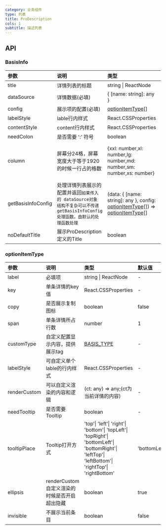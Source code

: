 ```yaml
---
category: 业务组件
type: 列表
title: ProDescription
cols: 1
subtitle: 描述列表
---
```


## API
### BasisInfo
|参数|说明|类型|默认值|
|:---|:---|:---|:---|
|title|详情列表的标题| string \| ReactNode |-|
|dataSource|详情数据(必填)| { [name: string]: any } | - |  
|config|展示项的配置(必填)|[optionItemType](#optionItemType)[]|-|
|labelStyle|lable行内样式|React.CSSProperties|-|
|contentStyle|content行内样式|React.CSSProperties|-|
|needColon| 是否需要 ':' 符号|boolean|false|
|column| 屏幕分24格，屏幕宽度大于等于1920的时候一行占的格数 | {xxl: number,xl: number,lg: number,md: number,sm: number,xs: number} | {xxl: 3,xl: 2,lg: 2,md: 2,sm: 2,xs:1}|
| getBasisInfoConfig | 处理详情列表展示的配置并返回`如果传入的 dataSource对象 结构不复杂可以不传递getBasisInfoConfig处理函数，由默认的处理函数处理` | (data: { [name: string]: any }, config: [optionItemType](#optionItemType)[]) => [optionItemType](#optionItemType)[] | - |
| noDefaultTitle | 展示ProDescription定义的Title | boolean | true |


### optionItemType
|参数|说明|类型|默认值|
|:---|:---|:---|:---|
|label|必填项|string \| ReactNode|-|
|key|单条详情的key值|React.CSSProperties|-|
|copy| 是否展示复制图标 |boolean|false|
|span| 单条详情所占行数 |number|1|
|customType| 自定义配置显示内容，提供展示tag | [BASIS_TYPE](#BASIS_TYPE) | - |
|labelStyle|可自定义单个lable的行内样式|React.CSSProperties|-|
| renderCustom | 可以自定义渲染的内容和逻辑 | (ct: any) => any;(ct为当前详情的内容) | - |
| needTooltip | 是否需要Tooltip | boolean | - |
| tooltipPlace | Tooltip打开方式 | 'top'\| 'left'\| 'right'\| 'bottom'\| 'topLeft'\| 'topRight'\| 'bottomLeft'\| 'bottomRight'\| 'leftTop'\| 'leftBottom'\| 'rightTop'\| 'rightBottom' | 'bottomLeft' |
| ellipsis | renderCustom自定义渲染的时候是否开启超出隐藏 | boolean | true |
| invisible | 不展示当前条目 | boolean | false |


